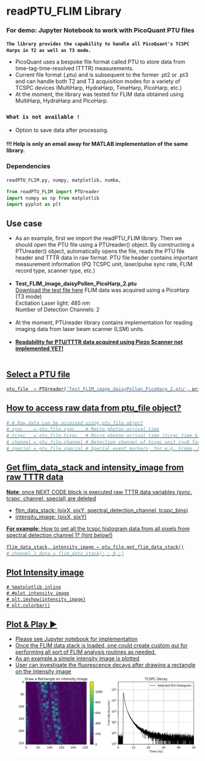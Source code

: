 # readPTU_FLIM Library
### For demo: Jupyter Notebook to work with PicoQuant PTU files
**`The library provides the capability to handle all PicoQuant's TCSPC Harps in T2 as well as T3 mode.`**
- PicoQuant uses a bespoke file format called PTU to store data from time-tag-time-resolved (TTTR) measurements.<br/>
- Current file format (.ptu) and is subsequent to the former .pt2 or .pt3 and can handle both T2 and T3 acquisition modes for a variety of TCSPC devices (MultiHarp, HydraHarp, TimeHarp, PicoHarp, etc.) <br/>
- At the moment, the library was tested for FLIM data obtained using MultiHarp, HydraHarp and PicoHarp. <br/>

### **`What is not available !`**
- Option to save data after processing. <br/>
#### !!! Help is only an email away for MATLAB implementation of the same library.

### Dependencies

`readPTU_FLIM.py, numpy, matplotlib, numba,`

```python
from readPTU_FLIM import PTUreader 
import numpy as np from matplotlib 
import pyplot as plt
```

## Use case
- As an example, first we import the readPTU_FLIM library. Then we should open the PTU file using a PTUreader() object. By constructing a PTUreader() object, automatically opens the file, reads the PTU file header and TTTR data in raw format. PTU file header contains important measurement information (PQ TCSPC unit, laser/pulse sync rate, FLIM record type, scanner type, etc.)<br/><br/> 
- **Test_FLIM_image_daisyPollen_PicoHarp_2.ptu**<br> 
[Download the test file here](https://drive.google.com/file/d/1bbtw0rZQk8HHlp8SYQlvMpdzuEEFIAZL/edit)
FLIM data was acquired using a PicoHarp (T3 mode) <br>
Exctiation Laser light: 485 nm<br>
Number of Detection Channels: 2<br/><br/>
- At the moment, PTUreader library contains implementation for reading imaging data from laser beam scanner (LSM) units.<br/><br/> 
- <u>**Readability for PTU/TTTR data acquired using Piezo Scanner not implemented YET!**<u> <br/><br/>

## Select a PTU file
```python
ptu_file  = PTUreader('Test_FLIM_image_daisyPollen_PicoHarp_2.ptu', print_header_data = False)
```

## How to access raw data from ptu_file object?
```python
# # Raw data can be accessed using ptu_file object
# sync    = ptu_file.sync    # Macro photon arrival time
# tcspc   = ptu_file.tcspc   # Micro photon arrival time (tcspc time bin resoultion)
# channel = ptu_file.channel # Detection channel of tcspc unit (<=8 for PQ hardware in 2019)
# special = ptu_file.special # Special event markers, for e.g. Frame, LineStart, LineStop, etc.
```

## Get flim_data_stack and intensity_image from raw TTTR data
 **Note**: once NEXT CODE block is executed raw TTTR data variables (sync, tcspc, channel, special) are deleted
- flim_data_stack: (pixX, pixY, spectral_detection_channel, tcspc_bins)
- intensity_image: (pixX, pixY)

**For example**:
How to get all the tcspc histogram data from all pixels from spectral detection channel 1?  (hint below!) <br /> 

```python
flim_data_stack, intensity_image = ptu_file.get_flim_data_stack()
# channel_1_data = flim_data_stack[:,:,0,:]
```

## Plot Intensity image
```
# %matplotlib inline
# #plot intensity image
# plt.imshow(intensity_image)
# plt.colorbar()
```

## Plot & Play ▶
- Please see Jupyter notebook for implementation
- Once the FLIM data stack is loaded, one could create custom gui for performing all sort of FLIM analysis routines as needed.
- As an example a simple intensity image is plotted 
- User can investigate the fluorescence decays after drawing a rectangle on the intensity image <br/>
![Interactive Demo Snapshot](Test_FLIM_image_daisyPollen_PicoHarp_2.png)
